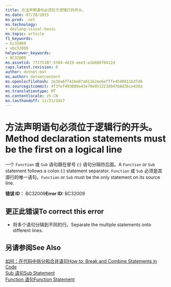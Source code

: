 ```yaml
---
title: 方法声明语句必须位于逻辑行的开头。
ms.date: 07/20/2015
ms.prod: .net
ms.technology:
- devlang-visual-basic
ms.topic: article
f1_keywords:
- bc32009
- vbc32009
helpviewer_keywords:
- BC32009
ms.assetid: 77275387-5584-4419-aee3-a1b600f0412d
caps.latest.revision: 8
author: dotnet-bot
ms.author: dotnetcontent
ms.openlocfilehash: 2e36a6ff416e87a01162ee6efffe4540811b3f48
ms.sourcegitcommit: 4f3fef493080a43e70e951223894768d36ce430a
ms.translationtype: MT
ms.contentlocale: zh-CN
ms.lasthandoff: 11/21/2017
---
```

# <a name="method-declaration-statements-must-be-the-first-on-a-logical-line"></a><span data-ttu-id="1c904-102">方法声明语句必须位于逻辑行的开头。</span><span class="sxs-lookup"><span data-stu-id="1c904-102">Method declaration statements must be the first on a logical line</span></span>
<span data-ttu-id="1c904-103">一个 `Function` 或 `Sub` 语句跟在冒号 (:) 语句分隔符后面。</span><span class="sxs-lookup"><span data-stu-id="1c904-103">A `Function` or `Sub` statement follows a colon (:) statement separator.</span></span> <span data-ttu-id="1c904-104">`Function` 或 `Sub` 必须是其源行的唯一语句。</span><span class="sxs-lookup"><span data-stu-id="1c904-104">`Function` or `Sub` must be the only statement on its source line.</span></span>  
  
 <span data-ttu-id="1c904-105">**错误 ID：** BC32009</span><span class="sxs-lookup"><span data-stu-id="1c904-105">**Error ID:** BC32009</span></span>  
  
## <a name="to-correct-this-error"></a><span data-ttu-id="1c904-106">更正此错误</span><span class="sxs-lookup"><span data-stu-id="1c904-106">To correct this error</span></span>  
  
-   <span data-ttu-id="1c904-107">将多个语句分隔到不同的行。</span><span class="sxs-lookup"><span data-stu-id="1c904-107">Separate the multiple statements onto different lines.</span></span>  
  
## <a name="see-also"></a><span data-ttu-id="1c904-108">另请参阅</span><span class="sxs-lookup"><span data-stu-id="1c904-108">See Also</span></span>  
 [<span data-ttu-id="1c904-109">如何：在代码中拆分和合并语句</span><span class="sxs-lookup"><span data-stu-id="1c904-109">How to: Break and Combine Statements in Code</span></span>](../../visual-basic/programming-guide/program-structure/how-to-break-and-combine-statements-in-code.md)  
 [<span data-ttu-id="1c904-110">Sub 语句</span><span class="sxs-lookup"><span data-stu-id="1c904-110">Sub Statement</span></span>](../../visual-basic/language-reference/statements/sub-statement.md)  
 [<span data-ttu-id="1c904-111">Function 语句</span><span class="sxs-lookup"><span data-stu-id="1c904-111">Function Statement</span></span>](../../visual-basic/language-reference/statements/function-statement.md)
